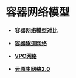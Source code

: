 # 容器网络模型<a name="cce_01_0280"></a>

-   **[容器网络模型对比](容器网络模型对比.md)**  

-   **[容器隧道网络](容器隧道网络.md)**  

-   **[VPC网络](VPC网络.md)**  

-   **[云原生网络2.0](云原生网络2-0.md)**  


